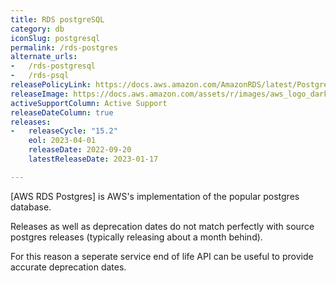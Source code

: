 ```yaml
---
title: RDS postgreSQL
category: db
iconSlug: postgresql
permalink: /rds-postgres
alternate_urls:
-   /rds-postgresql
-   /rds-psql
releasePolicyLink: https://docs.aws.amazon.com/AmazonRDS/latest/PostgreSQLReleaseNotes/postgresql-release-calendar.html
releaseImage: https://docs.aws.amazon.com/assets/r/images/aws_logo_dark.png
activeSupportColumn: Active Support
releaseDateColumn: true
releases:
-   releaseCycle: "15.2"
    eol: 2023-04-01
    releaseDate: 2022-09-20
    latestReleaseDate: 2023-01-17

---
```


[AWS RDS Postgres] is AWS's implementation of the popular postgres database.

Releases as well as deprecation dates do not match perfectly with source postgres releases (typically releasing about a month behind).

For this reason a seperate service end of life API can be useful to provide accurate deprecation dates.
